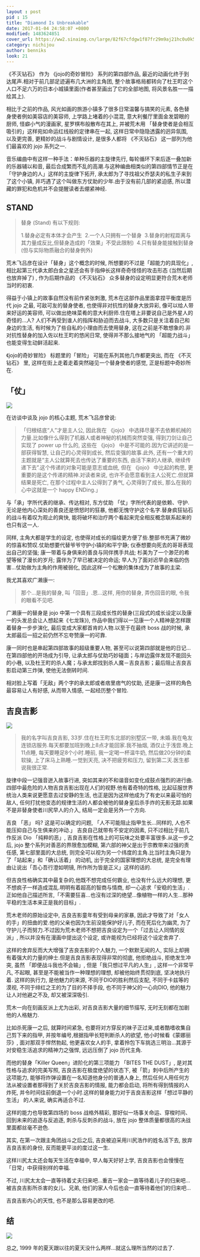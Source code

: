 ```yaml
---
layout : post
pid : 15
title: "Diamond Is Unbreakable"
date: 2017-01-04 24:58:07 +0800
modified: 1483624851
cover_url: https://ww2.sinaimg.cn/large/82f67cfdgw1f87fr29m9aj21hc0u0k5z
category: nichijou
author: benniks
look: 21
---
```



《不灭钻石》 作为 《jojo的奇妙冒险》 系列的第四部作品, 最近的动画化终于到达尾声.相对于前几部足迹遍布几大洲的主角团,  整个故事格局都转向了杜王町这个人口不足六万的日本小城镇里面(作者甚至画出了它的全部地图, 将风景名胜一一描绘其上).


相比于之前的作品, 风光如画的旅游小镇多了很多日常温馨与搞笑的元素,  各色替身使者例如美容店的美容师, 上学路上堵着的小混混, 意大利餐厅里面金发碧眼的厨师, 怪癖小气的漫画家, 星罗棋布般散布在其上, 并被荒木用 「替身使者是会相互吸引的」这样宛如命运红线般的定律串在一起, 这样日常中隐隐透露的迥异氛围, 以及更完善, 更精妙的战斗与剧情设计, 是很多人都将 《不灭钻石》 这一部列为他们最喜欢的 jojo 系列之一.


音乐编曲中有这样一种手法：单种乐器的主旋律先行, 每轮循环下来后逐一叠加新的乐器辅以和音, 最后合成繁而不乱的高潮.与这种编曲相类似的第四部情节正是在「守护身边的人」这样的主旋律下拓开, 承太郎为了寻找祖父乔瑟夫的私生子来到了这个小镇, 并巧遇了这个叫做东方仗助的少年.由于没有前几部的紧迫感, 所以潜藏的罪犯和危机并不会提醒读者去绷紧神经.



## STAND

> 替身 (Stand) 有以下规则: 
>
> 1.替身必定有本体才会产生 
> 2.一个人只拥有一个替身 
> 3.替身的射程距离与其力量成反比,但替身造成的「效果」不受此限制) 
> 4.只有替身能接触到替身(但与实际物质融合的替身例外) 



荒木飞吕彦在设计「替身」这个概念的时候, 所想要的不过是「超能力的具现化」,相比起第三代承太郎白金之星还会有手指伸长这样奇奇怪怪的攻击形态 (当然后期也放弃掉了) , 作为后期作品的 《不灭钻石》 众多替身的设定明显更符合荒木老师当时的初衷.

得益于小镇上的故事自然没有前作紧张刺激, 荒木在这部作品里面拿捏平衡度是历代 jojo 之最, 可敌可友的替身使者, 也使得非对抗性的替身大放异彩, 像可以给人带来好运的美容师, 可以做出绝味菜肴的意大利厨师.住在塔上非要说自己是外星人的奇怪的...人?  人们不再受到谁人的指挥和胁迫而去战斗, 大多数只是关注着自己和身边的生活, 有时候为了些自私的小理由而去使用替身, 这在之前是不敢想象的.非对抗性替身的加入佐以杜王町的悠闲日常, 使得并不那么接地气的 「超能力战斗」 也能变得生动鲜活起来.

《jojo的奇妙冒险》 标题里的「冒险」 可能在系列其他几作都更突出, 而在 《不灭钻石》 里, 这样在街上走着走着突然碰见一个替身使者的感觉, 正是标题中奇妙所在.


## 「仗」

![](https://ws4.sinaimg.cn/large/006tNc79gy1g2cmnuvkvgj30cn0id42j.jpg)

在访谈中谈及 jojo 的核心主题, 荒木飞吕彦曾说: 

> 「归根结底“人”才是主人公, 因此我在 《jojo》 中选择尽量不去依赖机械的力量.比如像什么得到了机器人或者神秘的机械而突然变强, 得到刀剑让自己实现了 power up 什么的, 这些在 《jojo》 中是不可能的.因为它讲述的是一部获得智慧, 让自己的心灵得到成长, 然后变强的故事.此外, 还有一个重大的主题就是“主人公就算死去也传达了重要的东西, 由活下来的人继承, 继续传递下去”.这个传递的对象可能是意志或血统, 但在 《jojo》 中比起的构思, 更重要的是这个传递的精神.对读者来说, 也许不会愿意看到主人公死亡.但就算结果是死亡, 在那个过程中主人公得到了勇气, 心灵得到了成长, 那么在我的心中这就是一个 happy ENDing.」

与「承」字所代表的继承、传达相对, 东方仗助 「仗」字所代表的是依赖、守护.无论是他内心深处的善良还是愤怒时的狂暴, 他都无愧守护这个名字.替身疯狂钻石的战斗有着叹为观止的爽快, 能将破坏和治疗两个看起来完全相反概念联系起来的也只有这一人.

同样, 主角大都是学生的设定, 也使得对成长的描绘更方便了些.整部书充满了微妙的惊喜和赞叹.仗助想要代替爷爷守护小镇的和平宁静; 仪泰想要向死去的哥哥表现出自己的坚强; 康一带着与身俱来的善良与同伴携手共战; 杉美为了一个渺茫的希望等候了漫长的岁月; 露伴为了早已被决定的命运; 早人为了面对迟早会来临的伤害…仗助做为主角的作用被弱化, 因此这样一个松散的集体成为了故事的主梁.

我尤其喜欢广濑康一: 

> 那个...是我的替身, 叫「回音」.恩...这样, 用你的替身, 弄伤回音的眼, 令我的眼看不见吧.

广濑康一的替身是 jojo 中第一个具有三段成长性的替身(三段式的成长设定以及康一的头发总会让人想起来《七龙珠》), 作品中我们得以一见康一个人精神是怎样跟着替身一步步演化, 最后变成大家都首肯的人物.以至于在最终 boss 战的时候, 承太郎最后一招之前仍然不忘夸赞康一的可靠.

康一同时也是串起第四部故事的超级重要人物, 甚至可以说第四部就是他的日记...在第四部他的开场成为引导, 让承太郎与仗助巧妙碰面；与岸边露伴发现不能回头的小巷, 以及杜王町的杀人魔；与承太郎找到杀人魔－吉良吉影；最后阻止吉良吉影启动第三炸弹, 使他无法倒转时间.

相对脸上写着「无敌」两个字的承太郎或者痞里痞气的仗助, 还是康一这样的角色最容易让人有好感, 从而带入情感, 一起经历整个冒险.


## 吉良吉影

![](https://ws4.sinaimg.cn/large/006tNc79gy1g2cmnwwolzj30ha0kn45s.jpg)

> 我的名字叫吉良吉影, 33岁.住在杜王町东北部的别墅区一带, 未婚.我在龟友连锁店服务.每天都要加班到晚上8点才能回家.我不抽烟, 酒仅止于浅尝.晚上11点睡, 每天要睡足8个小时.睡前, 我一定喝一杯温牛奶, 然后做20分钟的柔软操, 上了床马上熟睡.一觉到天亮, 决不把疲劳和压力, 留到第二天.医生都说我很正常.

旋律中段一记强音迸入故事行进, 突如其来的不和谐音如变化成鼓点强烈的进行曲.四部中最危险的人物吉良吉影出现在人们的视野.他有着奇特的性格, 比起征服世界统治人类来说更愿意去过安静的生活, 也正是因为这样他成为了有史以来最可怕的敌人, 任何打扰他变态的规律生活的人都会被他的替身皇后杀手炸的无影无踪.如果不是非替身使者川尻早人的介入, 结局一定会是另外一个方向.

吉良 「恶」 吗?  这是可以确定的问题, 「人不可能阻止指甲生长...同样的, 人也不能压抑自己与生俱来的冲动.」 吉良自己就带有不安定的因素, 只不过相比于前几作反派 Dio 「纯粹的恶」, 吉良吉影在性格上的可玩味之处要丰富很多.从这一步之后, jojo 整个系列对善恶的界限愈加模糊,  第六部的神父是出于宗教带来过强的责任感, 第七部里面的大总统, 则完全可以视为另一个纬度的主角.比当时主角只是为了「站起来」和「确认活着」 的动机, 出于完全的国家理想的大总统, 是完全有理由让说出「吾心吾行澄如明镜, 所作所为皆是正义」这样的话的.

但吉良性格确实其中最复杂的,他既不想完成任何霸业, 也没有什么远大的理想, 更不想疯子一样造成混乱.明明有着超高的智商与情商, 却一心追求「安稳的生活」.正如他自己描述所言,「不需要狂喜…也沒有过深的绝望…像植物一样的人生…那种平稳的生活本来正是我的目标」.

荒木老师的原始设定中, 吉良吉影童年有受到母亲的家暴, 因此才导致了对「女人的手」的扭曲的爱.他的父亲也因为生前没能保护好儿子, 而在死后化为幽灵, 为了守护儿子而努力.不过因为荒木老师不想把吉良设定为一个「过去让人同情的反派」, 所以并没有在漫画中提出这个设定, 或许能视为已经将这个设定舍弃了.

这样的舍弃反而大大增强了吉良吉影的个人魅力, 一个默默无闻的人, 实际上却拥有着强大的力量的绅士.但是吉良吉影表现得非常的彻底, 他拒绝战斗, 拒绝发生冲突, 虽然 「即便战斗我也不会输」, 但是「我只想过平凡的人生」, 这样一个非常平凡, 不起眼, 甚至是不能被当作一种理想的理想, 却被他始终贯彻到底,  坚决地执行着. 这样的执行力, 是他魅力的来源, 不同于DIO的胜利然后支配, 不同于卡兹等的漠视, 不同于绯红之王的为了目的不择手段, 也不同于神父的一心向DIO, 他的魅力让人对他避之不及, 却又被深深吸引.

荒木一向在刻画反派上尤为出彩, 对吉良吉影大量的细节描写, 无时无刻都在加剧他的人格魅力.

比如杀死康一之后, 就算时间紧急, 也要将对方穿反的袜子正过来,或者酷嗜收集自己剪下来的指甲, 并按年编号,根据指甲长短判断杀人的欲望, 他小时候看《蒙娜丽莎》, 面对那双手悍然勃起, 他更喜欢女人的手, 拿着拎包下车挑选三明治...其源于对安稳生活追求的精神力之强悍, 远远压倒了 jojo 历代主角.

而他的替身「Killer Queen」进阶化的第三项能力 「BITES THE DUST」, 是对其性格与追求的完美写照, 吉良吉影在极度绝望的状态下, 被「箭」刺中后所产生的这项能力, 能够将炸弹设置在一名知道他身分的普通人身上, 然后任何人用任何方法从被设置者那得到了关於吉良吉影的情报, 能力都会启动, 将所有得到情报的人炸死, 并令时间往前倒退一个小时.这样的替身能力对于吉良吉影这样「想过平静的生活」 的人来说, 确实再适合不过.

这样的能力也导致第四场的 boss 战格外精彩, 那好似一场事关命运、穿梭时间、回到未来的追逐与反追逐, 刺杀与反刺杀的战斗, 放在 jojo 整体质量都很高的决战里面都丝毫不逊色.


其实, 在第一次跟主角团战斗之后之后, 吉良被迫采用川尻浩作的姓名活下去, 放弃吉良吉影的身份, 反而能更平淡的度过这一生.

这样川尻太太还会每天生活在幸福中, 早人每天好好上学, 吉良吉影也会慢慢在「日常」中获得别样的幸福.

不过, 川尻太太会一直等待着丈夫归来吧…重吉一家会一直等待着儿子的归来吧…被吉良吉影所杀害的女儿、兄弟, 他们的家人今后也会一直等待着他们的归来吧…

吉良吉影内心的天性, 也不是那么容易更改的吧.


## 结
 
![](https://ws1.sinaimg.cn/large/006tNc79gy1g2cmnxywr4j30ez06v0u5.jpg)

总之, 1999 年的夏天跟以往的夏天没什么两样...就这么理所当然的过去了.
